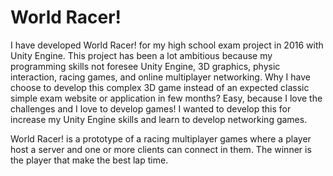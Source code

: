 # World Racer!
I have developed World Racer! for my high school exam project in 2016 with Unity Engine.
This project has been a lot ambitious because my programming skills not foresee Unity Engine, 3D graphics, physic interaction, racing games, and online multiplayer networking. Why I have choose to develop this complex 3D game instead of an expected classic simple exam website or application in few months? Easy, because I love the challenges and I love to develop games! I wanted to develop this for increase my Unity Engine skills and learn to develop networking games.

World Racer! is a prototype of a racing multiplayer games where a player host a server and one or more clients can connect in them. The winner is the player that make the best lap time.
